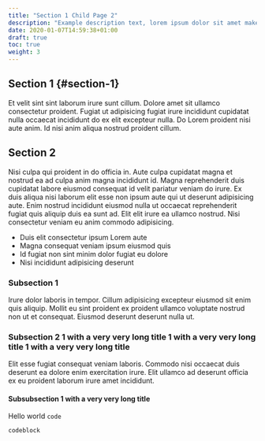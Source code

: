 ```yaml
---
title: "Section 1 Child Page 2"
description: "Example description text, lorem ipsum dolor sit amet make it look good"
date: 2020-01-07T14:59:38+01:00
draft: true
toc: true
weight: 3
---
```


## Section 1 {#section-1}

Et velit sint sint laborum irure sunt cillum. Dolore amet sit ullamco consectetur proident. Fugiat ut adipisicing fugiat irure incididunt cupidatat nulla occaecat incididunt do ex elit excepteur nulla. Do Lorem proident nisi aute anim. Id nisi anim aliqua nostrud proident cillum.

## Section 2

Nisi culpa qui proident in do officia in. Aute culpa cupidatat magna et nostrud ea ad culpa anim magna incididunt id. Magna reprehenderit duis cupidatat labore eiusmod consequat id velit pariatur veniam do irure. Ex duis aliqua nisi laborum elit esse non ipsum aute qui ut deserunt adipisicing aute. Enim nostrud incididunt eiusmod nulla ut occaecat reprehenderit fugiat quis aliquip duis ea sunt ad. Elit elit irure ea ullamco nostrud. Nisi consectetur veniam eu anim commodo adipisicing.

- Duis elit consectetur ipsum Lorem aute 
- Magna consequat veniam ipsum eiusmod quis
- Id fugiat non sint minim dolor fugiat eu dolore
- Nisi incididunt adipisicing deserunt

### Subsection 1

Irure dolor laboris in tempor. Cillum adipisicing excepteur eiusmod sit enim quis aliquip. Mollit eu sint proident ex proident ullamco voluptate nostrud non ut et consequat. Eiusmod deserunt deserunt nulla ut.

### Subsection 2 1 with a very very long title  1 with a very very long title  1 with a very very long title

Elit esse fugiat consequat veniam laboris. Commodo nisi occaecat duis deserunt ea dolore enim exercitation irure. Elit ullamco ad deserunt officia ex eu proident laborum irure amet incididunt.

#### Subsubsection 1 with a very very long title

Hello world `code`

```shell
codeblock
```

